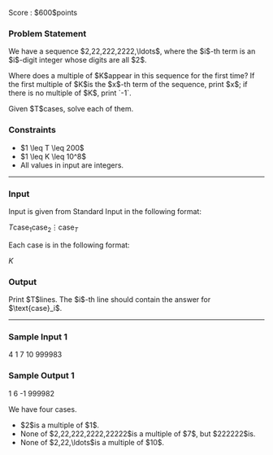 
<div>

<span>

<span>

<p>
Score : $600$points
</p>

<div>

<section>

### **Problem Statement**

<p>
We have a sequence $2,22,222,2222,\ldots$, where the $i$-th term is an $i$-digit integer whose digits are all $2$.
</p>

<p>
Where does a multiple of $K$appear in this sequence for the first time? If the first multiple of $K$is the $x$-th term of the sequence, print $x$; if there is no multiple of $K$, print `-1`.
</p>

<p>
Given $T$cases, solve each of them.
</p>

</section>

</div>

<div>

<section>

### **Constraints**

<ul>

<li>
$1 \leq T \leq 200$
</li>

<li>
$1 \leq K \leq 10^8$
</li>

<li>
All values in input are integers.
</li>

</ul>

</section>

</div>

---

<div>

<div>

<section>

### **Input**

<p>
Input is given from Standard Input in the following format:
</p>

<div>

$T$$\text{case}_1$$\text{case}_2$$\vdots$$\text{case}_T$
</div>

<p>
Each case is in the following format:
</p>

<div>

$K$
</div>

</section>

</div>

<div>

<section>

### **Output**

<p>
Print $T$lines. The $i$-th line should contain the answer for $\text{case}_i$.
</p>

</section>

</div>

</div>

---

<div>

<section>

### **Sample Input 1**

<div>

4
1
7
10
999983

</div>

</section>

</div>

<div>

<section>

### **Sample Output 1**

<div>

1
6
-1
999982

</div>

<p>
We have four cases.
</p>

<ul>

<li>
$2$is a multiple of $1$.
</li>

<li>
None of $2,22,222,2222,22222$is a multiple of $7$, but $222222$is.
</li>

<li>
None of $2,22,\ldots$is a multiple of $10$.
</li>

</ul>

</section>

</div>

</span>

</span>

</div>
